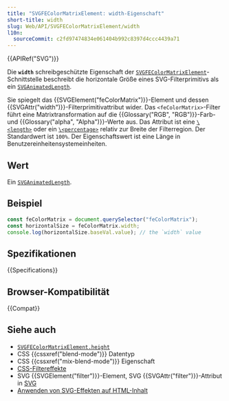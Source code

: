 ```yaml
---
title: "SVGFEColorMatrixElement: width-Eigenschaft"
short-title: width
slug: Web/API/SVGFEColorMatrixElement/width
l10n:
  sourceCommit: c2fd97474834e061404b992c8397d4ccc4439a71
---
```


{{APIRef("SVG")}}

Die **`width`** schreibgeschützte Eigenschaft der [`SVGFEColorMatrixElement`](/de/docs/Web/API/SVGFEColorMatrixElement)-Schnittstelle beschreibt die horizontale Größe eines SVG-Filterprimitivs als ein [`SVGAnimatedLength`](/de/docs/Web/API/SVGAnimatedLength).

Sie spiegelt das {{SVGElement("feColorMatrix")}}-Element und dessen {{SVGAttr("width")}}-Filterprimitivattribut wider. Das `<feColorMatrix>`-Filter führt eine Matrixtransformation auf die {{Glossary("RGB", "RGB")}}-Farb- und {{Glossary("alpha", "Alpha")}}-Werte aus. Das Attribut ist eine [`\<length>`](/de/docs/Web/SVG/Guides/Content_type#length) oder ein [`\<percentage>`](/de/docs/Web/SVG/Guides/Content_type#percentage) relativ zur Breite der Filterregion. Der Standardwert ist `100%`. Der Eigenschaftswert ist eine Länge in Benutzereinheitensystemeinheiten.

## Wert

Ein [`SVGAnimatedLength`](/de/docs/Web/API/SVGAnimatedLength).

## Beispiel

```js
const feColorMatrix = document.querySelector("feColorMatrix");
const horizontalSize = feColorMatrix.width;
console.log(horizontalSize.baseVal.value); // the `width` value
```

## Spezifikationen

{{Specifications}}

## Browser-Kompatibilität

{{Compat}}

## Siehe auch

- [`SVGFEColorMatrixElement.height`](/de/docs/Web/API/SVGFEColorMatrixElement/height)
- CSS {{cssxref("blend-mode")}} Datentyp
- CSS {{cssxref("mix-blend-mode")}} Eigenschaft
- [CSS-Filtereffekte](/de/docs/Web/CSS/CSS_filter_effects)
- SVG {{SVGElement("filter")}}-Element, SVG {{SVGAttr("filter")}}-Attribut in [SVG](/de/docs/Web/SVG)
- [Anwenden von SVG-Effekten auf HTML-Inhalt](/de/docs/Web/SVG/Guides/Applying_SVG_effects_to_HTML_content)
